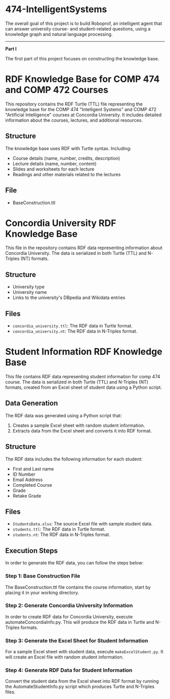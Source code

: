 # 474-IntelligentSystems
The overall goal of this project is to build Roboprof, an intelligent agent that can
answer university course- and student-related questions, using a knowledge graph and
natural language processing.

---
**Part I**

The first part of this project focuses on constructing the knowledge base.


# RDF Knowledge Base for COMP 474 and COMP 472 Courses

This repository contains the RDF Turtle (TTL) file representing the knowledge base for the COMP 474 "Intelligent Systems" and COMP 472 "Artificial Intelligence" courses at Concordia University. It includes detailed information about the courses, lectures, and additional resources.

## Structure

The knowledge base uses RDF with Turtle syntax. Including:

- Course details (name, number, credits, description)
- Lecture details (name, number, content)
- Slides and worksheets for each lecture
- Readings and other materials related to the lectures

## File
- BaseConstruction.ttl

# Concordia University RDF Knowledge Base

This file in the repository contains RDF data representing information about Concordia University. The data is serialized in both Turtle (TTL) and N-Triples (NT) formats.

## Structure

- University type
- University name
- Links to the university's DBpedia and Wikidata entries

## Files

- `concordia_university.ttl`: The RDF data in Turtle format.
- `concordia_university.nt`: The RDF data in N-Triples format.

# Student Information RDF Knowledge Base

This file contains RDF data representing student information for comp 474 course. The data is serialized in both Turtle (TTL) and N-Triples (NT) formats, created from an Excel sheet of student data using a Python script.

## Data Generation

The RDF data was generated using a Python script that:

1. Creates a sample Excel sheet with random student information.
2. Extracts data from the Excel sheet and converts it into RDF format.

## Structure

The RDF data includes the following information for each student:

- First and Last name
- ID Number
- Email Address
- Completed Course
- Grade
- Retake Grade 

## Files

- `StudentsData.xlsx`: The source Excel file with sample student data.
- `students.ttl`: The RDF data in Turtle format.
- `students.nt`: The RDF data in N-Triples format.

## Execution Steps

In order to generate the RDF data, you can follow the steps below:

### Step 1: Base Construction File

The BaseConstruction.ttl file contains the course information, start by placing it in your working directory.

### Step 2: Generate Concordia University Information

In order to create RDF data for Concordia University, execute automateConcordiaInfo.py. This will produce the RDF data in Turtle and N-Triples formats. 
### Step 3: Generate the Excel Sheet for Student Information

For a sample Excel sheet with student data, execute `makeExcelStudent.py`. It will create an Excel file with random student information.

### Step 4: Generate RDF Data for Student Information
 Convert the student data from the Excel sheet into RDF format by running the AutomateStudentInfo.py script which produces Turtle and N-Triples files.

